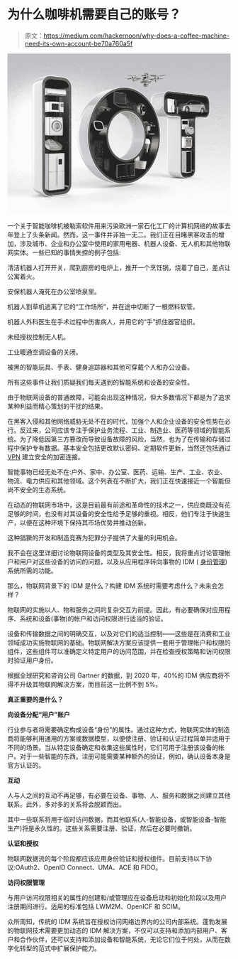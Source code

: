 # 为什么咖啡机需要自己的账号？

> 原文：<https://medium.com/hackernoon/why-does-a-coffee-machine-need-its-own-account-be70a760a5f>

![](img/5142e9019abed72aed310752cc20ea25.png)

一个关于智能咖啡机被勒索软件用来污染欧洲一家石化工厂的计算机网络的故事去年登上了头条新闻。然而，这一事件并非独一无二。我们正在目睹黑客攻击的增加，涉及城市、企业和办公室中使用的家用电器、机器人设备、无人机和其他物联网实体。一些已知的事情失控的例子包括:

清洁机器人打开开关，爬到厨房的电炉上，推开一个烹饪锅，烧着了自己，差点让公寓着火。

安保机器人淹死在办公室喷泉里。

机器人割草机逃离了它的“工作场所”，并在途中切断了一根燃料软管。

机器人外科医生在手术过程中伤害病人，并用它的“手”抓住器官组织。

未经授权控制无人机。

工业暖通空调设备的关闭。

被黑的智能玩具、手表、健身追踪器和其他可穿戴个人和办公设备。

所有这些事件让我们质疑我们每天遇到的智能系统和设备的安全性。

由于物联网设备的普通故障，可能会出现这种情况，但大多数情况下都是为了追求某种利益而精心策划的干扰的结果。

在黑客入侵和其他网络威胁无处不在的时代，加强个人和企业设备的安全性势在必行。反过来，公司应该专注于保护业务流程、工业、制造业、医药等领域的智能系统。为了降低因第三方篡改而导致设备故障的风险，当然，也为了在传输和存储过程中保护专有数据。基本安全包括更改默认密码、定期软件更新，当然还包括通过 [VPN](https://www.bestvpnrating.com) 建立安全的加密连接。

智能事物已经无处不在:户外、家中、办公室、医药、运输、生产、工业、农业、物流、电力供应和其他领域。这个列表在不断扩大，我们正在快速接近一个智能但尚不安全的生态系统。

在动态的物联网市场中，这是目前最有前途和革命性的技术之一，供应商既没有花足够的时间，也没有对其设备的安全性给予足够的重视。相反，他们专注于快速生产，以便在这种环境下保持其市场优势并推动创新。

这种猖獗的开发和制造竞赛为犯罪分子提供了大量的利用机会。

我不会在这里详细讨论物联网设备的类型及其安全性。相反，我将重点讨论管理帐户和用户对这些设备的访问的问题，以及从应用程序转向事物的 IDM ( [身份管理](https://en.wikipedia.org/wiki/Identity_management))系统所需的功能。

那么，物联网背景下的 IDM 是什么？构建 IDM 系统时需要考虑什么？未来会怎样？

物联网的实施以人、物和服务之间的复杂交互为前提。因此，有必要确保对应用程序、系统和设备(事物)的帐户和访问权限进行适当的验证。

设备和传输数据之间的明确交互，以及对它们的适当控制——这些是在消费和工业领域成功实施物联网的基础。物联网解决方案应该提供一套用于管理帐户和权限的组件，这些组件可以准确定义特定用户的访问范围，并在检查授权策略和访问权限时验证用户身份。

根据全球研究和咨询公司 Gartner 的数据，到 2020 年，40%的 IDM 供应商将不得不升级其物联网解决方案，而目前这一比例不到 5%。

**真正重要的是什么？**

**向设备分配“用户”账户**

行业参与者将需要确定构成设备“身份”的属性。通过这种方式，物联网实体的制造商将能够利用通用的方案或数据模型，以便使注册、验证和认证过程简单并适用于不同的场景。当从特定设备确定和收集这些属性时，它们可用于注册该设备的帐户。对于一些智能的东西，注册可能需要某种额外的验证，例如，确认设备本身是官方认证的。

**互动**

人与人之间的互动不再足够，有必要在设备、事物、人、服务和数据之间建立其他联系。此外，多对多的关系将会脱颖而出。

其中一些联系将用于临时访问数据，而其他联系(人-智能设备，或智能设备-智能生产)将是永久性的。这些关系需要注册、验证，然后在必要时撤销。

**认证和授权**

物联网数据流的每个阶段都应该应用身份验证和授权组件。目前支持以下协议:OAuth2、OpenID Connect、UMA、ACE 和 FIDO。

**访问权限管理**

与用户访问权限相关的属性的创建和/或管理应在设备启动和初始化阶段以及用户注册期间进行。适用的标准包括 LWM2M、OpenICF 和 SCIM。

众所周知，传统的 IDM 系统旨在授权访问网络边界内的公司内部系统。蓬勃发展的物联网技术需要更加动态的 IDM 解决方案，不仅可以支持和添加内部用户、客户和合作伙伴，还可以支持和添加设备和智能系统，无论它们位于何处，从而在数字化转型的范式中扩展保护能力。